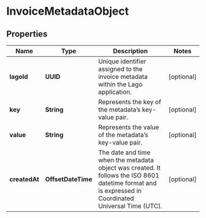 

# InvoiceMetadataObject


## Properties

| Name | Type | Description | Notes |
|------------ | ------------- | ------------- | -------------|
|**lagoId** | **UUID** | Unique identifier assigned to the invoice metadata within the Lago application. |  [optional] |
|**key** | **String** | Represents the key of the metadata’s key-value pair. |  [optional] |
|**value** | **String** | Represents the value of the metadata’s key-value pair. |  [optional] |
|**createdAt** | **OffsetDateTime** | The date and time when the metadata object was created. It follows the ISO 8601 datetime format and is expressed in Coordinated Universal Time (UTC). |  [optional] |



